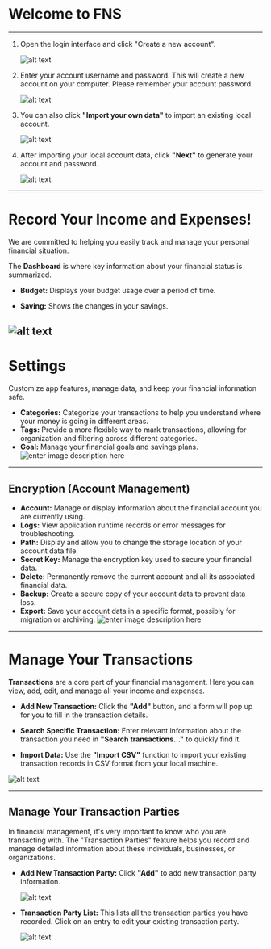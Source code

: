 ﻿# Welcome to FNS

----------

1.  Open the login interface and click "Create a new account".
    
    ![alt text](https://i.imgur.com/MTLEHgP.png)
    
2.  Enter your account username and password. This will create a new account on your computer. Please remember your account password.
    
    ![alt text](https://i.imgur.com/8musoBL.png)
    
3.  You can also click **"Import your own data"** to import an existing local account.
    
    ![alt text](https://i.imgur.com/zdOJwYH.png)
    
4.  After importing your local account data, click **"Next"** to generate your account and password.
    
    ![alt text](https://i.imgur.com/N8w9yxz.png)
    

----------

# Record Your Income and Expenses!

We are committed to helping you easily track and manage your personal financial situation.

The **Dashboard** is where key information about your financial status is summarized.

-   **Budget:** Displays your budget usage over a period of time.
    
-   **Saving:** Shows the changes in your savings.
    

![alt text](https://i.imgur.com/8F1J1jj.png)
---
# Settings

Customize app features, manage data, and keep your financial information safe.

*   **Categories:** Categorize your transactions to help you understand where your money is going in different areas.
*   **Tags:** Provide a more flexible way to mark transactions, allowing for organization and filtering across different categories.
*   **Goal:** Manage your financial goals and savings plans.
![enter image description here](https://i.imgur.com/QGX5SWO.png)

---

## Encryption (Account Management)

*   **Account:** Manage or display information about the financial account you are currently using.
*   **Logs:** View application runtime records or error messages for troubleshooting.
*   **Path:** Display and allow you to change the storage location of your account data file.
*   **Secret Key:** Manage the encryption key used to secure your financial data.
*   **Delete:** Permanently remove the current account and all its associated financial data.
*   **Backup:** Create a secure copy of your account data to prevent data loss.
*   **Export:** Save your account data in a specific format, possibly for migration or archiving.
![enter image description here](https://i.imgur.com/QfjzoAM.png)
---

# Manage Your Transactions

**Transactions** are a core part of your financial management. Here you can view, add, edit, and manage all your income and expenses.

-   **Add New Transaction:** Click the **"Add"** button, and a form will pop up for you to fill in the transaction details.
    
-   **Search Specific Transaction:** Enter relevant information about the transaction you need in **"Search transactions..."** to quickly find it.
    
-   **Import Data:** Use the **"Import CSV"** function to import your existing transaction records in CSV format from your local machine.
    

![alt text](https://i.imgur.com/f7oH4jw.png)

----------

## Manage Your Transaction Parties

In financial management, it's very important to know who you are transacting with. The "Transaction Parties" feature helps you record and manage detailed information about these individuals, businesses, or organizations.

-   **Add New Transaction Party:** Click **"Add"** to add new transaction party information.  
    
    ![alt text](https://i.imgur.com/02LCGPq.png)
    
-   **Transaction Party List:** This lists all the transaction parties you have recorded. Click on an entry to edit your existing transaction party.  
    
    ![alt text](https://i.imgur.com/G0f4NZP.png)
    


